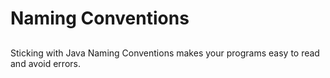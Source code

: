 # Naming Conventions

## 

Sticking with Java Naming Conventions makes your programs easy to read and avoid errors.